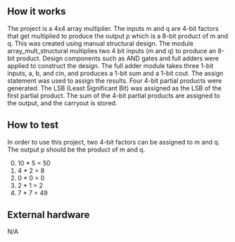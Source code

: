 <!---

This file is used to generate your project datasheet. Please fill in the information below and delete any unused
sections.

You can also include images in this folder and reference them in the markdown. Each image must be less than
512 kb in size, and the combined size of all images must be less than 1 MB.
-->

## How it works

The project is a 4x4 array multiplier. The inputs m and q are 4-bit factors that get multiplied to produce the output p which is a 8-bit product of m and q. This was created using manual structural design. The module array_mult_structural multiplies two 4 bit inputs (m and q) to produce an 8-bit product. Design components such as AND gates and full adders were applied to construct the design. The full adder module takes three 1-bit inputs, a, b, and cin, and produces a 1-bit sum and a 1-bit cout. The assign statement was used to assign the results. Four 4-bit partial products were generated. The LSB (Least Significant Bit) was assigned as the LSB of the first partial product. The sum of the 4-bit partial products are assigned to the output, and the carryout is stored.

## How to test

In order to use this project, two 4-bit factors can be assigned to m and q. The output p should be the product of m and q. 

0. 10 * 5 = 50
1. 4 * 2 = 8
2. 0 * 0 = 0
3. 2 * 1 = 2
4. 7 * 7 = 49

## External hardware

N/A
